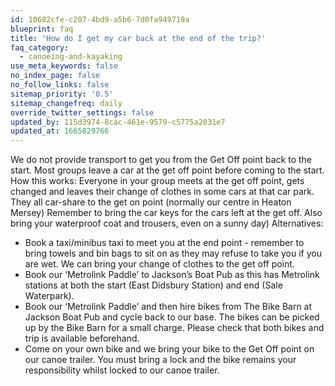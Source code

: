 ```yaml
---
id: 10682cfe-c207-4bd9-a5b6-7d0fa949719a
blueprint: faq
title: 'How do I get my car back at the end of the trip?'
faq_category:
  - canoeing-and-kayaking
use_meta_keywords: false
no_index_page: false
no_follow_links: false
sitemap_priority: '0.5'
sitemap_changefreq: daily
override_twitter_settings: false
updated_by: 115d3974-8cac-461e-9579-c5775a2031e7
updated_at: 1665829766
---
```

We do not provide transport to get you from the Get Off point back to the start. Most groups leave a car at the get off point before coming to the start.
How this works: Everyone in your group meets at the get off point, gets changed and leaves their change of clothes in some cars at that car park. They all car-share to the get on point (normally our centre in Heaton Mersey) Remember to bring the car keys for the cars left at the get off. Also bring your waterproof coat and trousers, even on a sunny day)
Alternatives:
 - Book a taxi/minibus taxi to meet you at the end point - remember to bring towels and bin bags to sit on as they may refuse to take you if you are wet. We can bring your change of clothes to the get off point. 
 - Book our ‘Metrolink Paddle’ to Jackson’s Boat Pub as this has Metrolink stations at both the start (East Didsbury Station) and end (Sale Waterpark). 
- Book our ‘Metrolink Paddle’ and then hire bikes from The Bike Barn at Jackson Boat Pub and cycle back to our base. The bikes can be picked up by the Bike Barn for a small charge. Please check that both bikes and trip is available beforehand.
 - Come on your own bike and we bring your bike to the Get Off point on our canoe trailer. You must bring a lock and the bike remains your responsibility whilst locked to our canoe trailer.